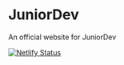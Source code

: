 # JuniorDev
An official website for JuniorDev

[![Netlify Status](https://api.netlify.com/api/v1/badges/26525ec7-2d9b-4823-ac65-d95e19146801/deploy-status)](https://app.netlify.com/sites/juniordotdev/deploys)
